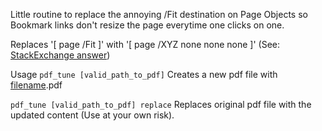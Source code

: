 Little routine to replace the annoying /Fit destination on Page Objects
so Bookmark links don't resize the page everytime one clicks on one.

Replaces '[ page /Fit ]' with '[ page /XYZ none none none ]'
(See: [StackExchange answer](https://superuser.com/questions/278302/prevent-adobe-reader-from-switching-to-fit-page-zoom-when-bookmark-is-clicked/1770617#1770617))

Usage
`
pdf_tune [valid_path_to_pdf]
`
Creates a new pdf file with [filename](new).pdf

`
pdf_tune [valid_path_to_pdf] replace
`
Replaces original pdf file with the updated content (Use at your own risk). 